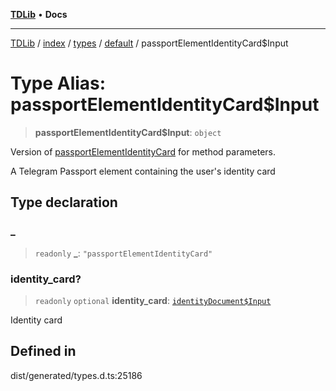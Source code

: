 [**TDLib**](../../../../../../README.md) • **Docs**

***

[TDLib](../../../../../../modules.md) / [index](../../../../../README.md) / [types](../../../README.md) / [default](../README.md) / passportElementIdentityCard$Input

# Type Alias: passportElementIdentityCard$Input

> **passportElementIdentityCard$Input**: `object`

Version of [passportElementIdentityCard](passportElementIdentityCard.md) for method parameters.

A Telegram Passport element containing the user's identity card

## Type declaration

### \_

> `readonly` **\_**: `"passportElementIdentityCard"`

### identity\_card?

> `readonly` `optional` **identity\_card**: [`identityDocument$Input`](identityDocument$Input.md)

Identity card

## Defined in

dist/generated/types.d.ts:25186
